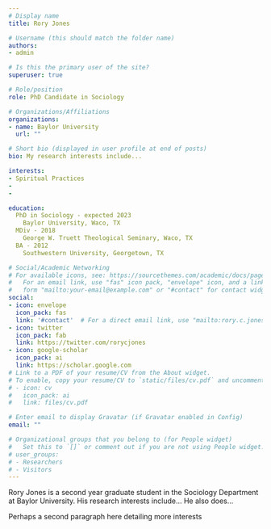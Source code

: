 ```yaml
---
# Display name
title: Rory Jones

# Username (this should match the folder name)
authors:
- admin

# Is this the primary user of the site?
superuser: true

# Role/position
role: PhD Candidate in Sociology

# Organizations/Affiliations
organizations:
- name: Baylor University
  url: ""

# Short bio (displayed in user profile at end of posts)
bio: My research interests include...

interests:
- Spiritual Practices
- 
- 

education:
  PhD in Sociology - expected 2023
    Baylor University, Waco, TX
  MDiv - 2018
    George W. Truett Theological Seminary, Waco, TX
  BA - 2012
    Southwestern University, Georgetown, TX

# Social/Academic Networking
# For available icons, see: https://sourcethemes.com/academic/docs/page-builder/#icons
#   For an email link, use "fas" icon pack, "envelope" icon, and a link in the
#   form "mailto:your-email@example.com" or "#contact" for contact widget.
social:
- icon: envelope
  icon_pack: fas
  link: '#contact'  # For a direct email link, use "mailto:rory.c.jones@gmail.com".
- icon: twitter
  icon_pack: fab
  link: https://twitter.com/rorycjones
- icon: google-scholar
  icon_pack: ai
  link: https://scholar.google.com
# Link to a PDF of your resume/CV from the About widget.
# To enable, copy your resume/CV to `static/files/cv.pdf` and uncomment the lines below.
# - icon: cv
#   icon_pack: ai
#   link: files/cv.pdf

# Enter email to display Gravatar (if Gravatar enabled in Config)
email: ""

# Organizational groups that you belong to (for People widget)
#   Set this to `[]` or comment out if you are not using People widget.
# user_groups:
# - Researchers
# - Visitors
---
```


Rory Jones is a second year graduate student in the Sociology Department at Baylor University. His research interests include... He also does...

Perhaps a second paragraph here detailing more interests
